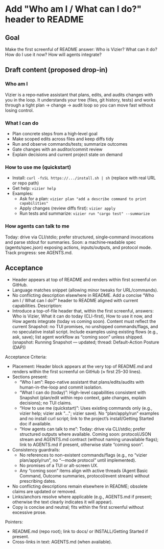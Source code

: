 # Add "Who am I / What can I do?" header to README

## Goal
Make the first screenful of README answer: Who is Vizier? What can it do? How do I use it now? How will agents integrate?

## Draft content (proposed drop-in)

### Who am I
Vizier is a repo‑native assistant that plans, edits, and audits changes with you in the loop. It understands your tree (files, git history, tests) and works through a tight plan → change → audit loop so you can move fast without losing control.

### What I can do
- Plan concrete steps from a high‑level goal
- Make scoped edits across files and keep diffs tidy
- Run and observe commands/tests; summarize outcomes
- Gate changes with an auditor/commit review
- Explain decisions and current project state on demand

### How to use me (quickstart)
- Install: `curl -fsSL https://.../install.sh | sh` (replace with real URL or repo path)
- Get help: `vizier help`
- Examples:
  - Ask for a plan: `vizier plan "add a describe command to print capabilities"`
  - Apply changes (review diffs first): `vizier apply`
  - Run tests and summarize: `vizier run "cargo test" --summarize`

### How agents can talk to me
Today: drive via CLI/stdio; prefer structured, single‑command invocations and parse stdout for summaries.
Soon: a machine‑readable spec (agents/spec.json) exposing actions, inputs/outputs, and protocol mode.
Track progress: see AGENTS.md.

## Acceptance
- Header appears at top of README and renders within first screenful on GitHub.
- Language matches snippet (allowing minor tweaks for URL/commands).
- No conflicting description elsewhere in README.
Add a concise “Who am I / What can I do?” header to README aligned with current capabilities.
Description:
- Introduce a top-of-file header that, within the first screenful, answers: Who is Vizier, What it can do today (CLI-first), How to use it now, and How agents integrate (today vs coming soon). Content must reflect the current Snapshot: no TUI promises, no unshipped commands/flags, and no speculative install script. Include examples using existing flows (e.g., ask, save); list agent workflow as “coming soon” unless shipped. (snapshot: Running Snapshot — updated; thread: Default-Action Posture (DAP))

Acceptance Criteria:
- Placement: Header block appears at the very top of README.md and renders within the first screenful on GitHub (≈ first 25–30 lines).
- Sections present:
  - “Who I am”: Repo-native assistant that plans/edits/audits with human-in-the-loop and commit isolation.
  - “What I can do (today)”: High-level capabilities consistent with Snapshot (plan/edit within repo context, gate changes, explain decisions); no TUI claims.
  - “How to use me (quickstart)”: Uses existing commands only (e.g., vizier help; vizier ask "..."; vizier save). No “plan/apply/run” examples and no install curl script; link to the project’s install/Getting Started doc if available.
  - “How agents can talk to me”: Today: drive via CLI/stdio; prefer structured outputs where available. Coming soon: protocol/JSON stream and AGENTS.md contract (without naming unavailable flags); link to AGENTS.md if present, otherwise state “coming soon”.
- Consistency guardrails:
  - No references to non-existent commands/flags (e.g., no “vizier plan/apply/run”, no “--mode protocol” until implemented).
  - No promises of a TUI or alt-screen UX.
  - Any “coming soon” items align with active threads (Agent Basic Command, Outcome summaries, protocol/event stream) without prescribing dates.
- No conflicting descriptions remain elsewhere in README; obsolete claims are updated or removed.
- Links/anchors resolve where applicable (e.g., AGENTS.md if present; otherwise the text clearly indicates it will appear).
- Copy is concise and neutral; fits within the first screenful without excessive prose.

Pointers:
- README.md (repo root); link to docs/ or INSTALL/Getting Started if present.
- Cross-links in text: AGENTS.md (when available).
